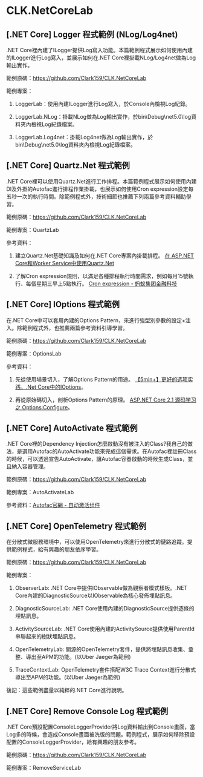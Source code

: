 # CLK.NetCoreLab


## [.NET Core] Logger 程式範例 (NLog/Log4net)

.NET Core裡內建了ILogger提供Log寫入功能。本篇範例程式展示如何使用內建的ILogger進行Log寫入，並展示如何在.NET Core裡掛載NLog/Log4net做為Log輸出實作。

範例原碼：https://github.com/Clark159/CLK.NetCoreLab

範例專案：
  
  1. LoggerLab：使用內建ILogger進行Log寫入，於Console內檢視Log紀錄。
  
  2. LoggerLab.NLog：掛載NLog做為Log輸出實作，於bin\Debug\net5.0\log資料夾內檢視Log紀錄檔案。
  
  3. LoggerLab.Log4net：掛載Log4net做為Log輸出實作，於bin\Debug\net5.0\log資料夾內檢視Log紀錄檔案。
  


## [.NET Core] Quartz.Net 程式範例

.NET Core裡可以使用Quartz.Net進行工作排程。本篇範例程式展示如何使用內建DI及外掛的Autofac進行排程作業掛載，也展示如何使用Cron expression設定每五秒一次的執行時間。除範例程式外，技術細節也推薦下列兩篇參考資料輔助學習。

範例原碼：https://github.com/Clark159/CLK.NetCoreLab

範例專案：QuartzLab

參考資料：
  
  1. 建立Quartz.Net基礎知識及如何在.NET Core專案內掛載排程。 [在 ASP.NET Core和Worker Service中使用Quartz.Net](https://codingnote.cc/zh-tw/p/292319/)  
  
  2. 了解Cron expression規則，以滿足各種排程執行時間需求，例如每月15號執行、每個星期三早上5點執行。 [Cron expression - 蚂蚁集团金融科技](https://tech.antfin.com/docs/10/64769)


## [.NET Core] IOptions<T> 程式範例

在.NET Core中可以套用內建的Options Pattern，來進行強型別參數的設定+注入。除範例程式外，也推薦兩篇參考資料引導學習。

範例原碼：https://github.com/Clark159/CLK.NetCoreLab

範例專案：OptionsLab

參考資料：

  1. 先從使用場景切入，了解Options Pattern的用途。 [【5min+】更好的选项实践。.Net Core中的IOptions](https://www.cnblogs.com/uoyo/p/12583149.html)。   
    
  2. 再從原始碼切入，剖析Options Pattern的原理。 [ASP.NET Core 2.1 源码学习之 Options:Configure]( https://www.cnblogs.com/RainingNight/p/strongly-typed-options-configure-in-asp-net-core.html)。
  

## [.NET Core] AutoActivate 程式範例

.NET Core裡的Dependency Injection怎麼啟動沒有被注入的Class?我自己的做法，是選用Autofac的AutoActivate功能來完成這個需求。在Autofac裡註冊Class的時候，可以透過宣告AutoActivate，讓Autofac容器啟動的時候生成Class，並且納入容器管理。

範例原碼：https://github.com/Clark159/CLK.NetCoreLab

範例專案：AutoActivateLab

參考資料：[Autofac官網 - 自动激活组件](https://autofaccn.readthedocs.io/zh/latest/lifetime/startup.html?highlight=AutoActivate#id3)


## [.NET Core] OpenTelemetry 程式範例

在分散式微服務環境中，可以使用OpenTelemetry來進行分散式的鏈路追蹤。提供範例程式，給有興趣的朋友依序學習。

範例原碼：https://github.com/Clark159/CLK.NetCoreLab

範例專案：

  1. ObserverLab: .NET Core中提供IObservable<T>做為觀察者模式樣板。.NET Core內建的DiagnosticSource以IObservable<T>為核心發佈埋點訊息。

  2. DiagnosticSourceLab: .NET Core使用內建的DiagnosticSource提供逐條的埋點訊息。

  3. ActivitySourceLab: .NET Core使用內建的ActivitySource提供使用ParentId串聯起來的樹狀埋點訊息。

  4. OpenTelemetryLab: 開源的OpenTelemetry套件，提供將埋點訊息收集、彙整、導出至APM的功能。(以Uber Jaeger為範例)

  5. TraceContextLab: OpenTelemetry套件搭配W3C Trace Context進行分散式導出至APM的功能。(以Uber Jaeger為範例)

後記：這些範例盡量以純粹的.NET Core進行說明。


## [.NET Core] Remove Console Log 程式範例

.NET Core預設配置ConsoleLoggerProvider將Log資料輸出到Console畫面，當Log多的時候，會造成Console畫面被洗版的問題。範例程式，展示如何移除預設配置的ConsoleLoggerProvider，給有興趣的朋友參考。

範例原碼：https://github.com/Clark159/CLK.NetCoreLab

範例專案：RemoveServiceLab

